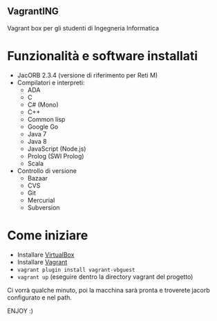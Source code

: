 VagrantING
----------

Vagrant box per gli studenti di Ingegneria Informatica

Funzionalità e software installati
==================================

* JacORB 2.3.4 (versione di riferimento per Reti M)
* Compilatori e interpreti:
  * ADA
  * C
  * C# (Mono)
  * C++
  * Common lisp
  * Google Go
  * Java 7
  * Java 8
  * JavaScript (Node.js)
  * Prolog (SWI Prolog)
  * Scala
* Controllo di versione
  * Bazaar
  * CVS
  * Git
  * Mercurial
  * Subversion

Come iniziare
=============

* Installare [VirtualBox](https://www.virtualbox.org)
* Installare [Vagrant](http://vagrantup.com/)
* ```vagrant plugin install vagrant-vbguest```
* ```vagrant up``` (eseguire dentro la directory vagrant del progetto)

Ci vorrà qualche minuto, poi la macchina sarà pronta e troverete jacorb
configurato e nel path.

ENJOY :)
